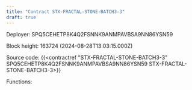 ```yaml
---
title: "Contract STX-FRACTAL-STONE-BATCH3-3"
draft: true
---
```

Deployer: SPQ5CEHETP8K4Q2FSNNK9ANMPAVBSA9NN86YSN59


 



Block height: 163724 (2024-08-28T13:03:15.000Z)

Source code: {{<contractref "STX-FRACTAL-STONE-BATCH3-3" SPQ5CEHETP8K4Q2FSNNK9ANMPAVBSA9NN86YSN59 STX-FRACTAL-STONE-BATCH3-3>}}

Functions:


